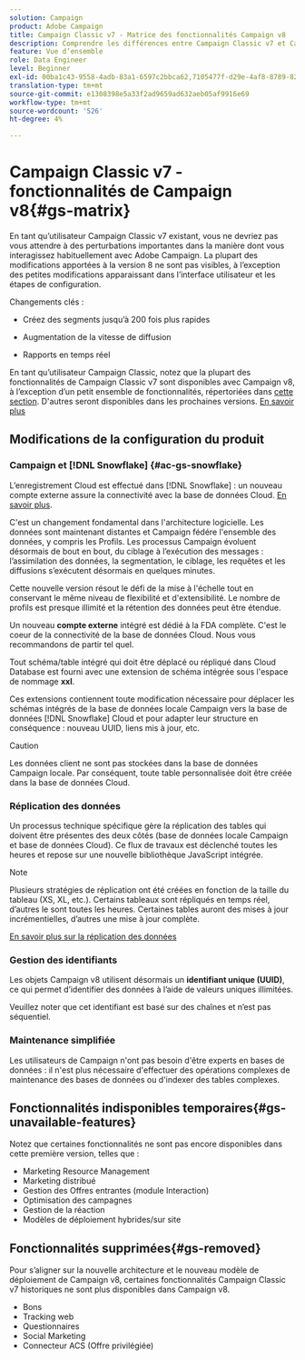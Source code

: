 ```yaml
---
solution: Campaign
product: Adobe Campaign
title: Campaign Classic v7 - Matrice des fonctionnalités Campaign v8
description: Comprendre les différences entre Campaign Classic v7 et Campaign v8
feature: Vue d’ensemble
role: Data Engineer
level: Beginner
exl-id: 00ba1c43-9558-4adb-83a1-6597c2bbca62,7105477f-d29e-4af8-8789-82b4459761b0
translation-type: tm+mt
source-git-commit: e1308398e5a33f2ad9659ad632aeb05af9916e69
workflow-type: tm+mt
source-wordcount: '526'
ht-degree: 4%

---
```


# Campaign Classic v7 - fonctionnalités de Campaign v8{#gs-matrix}


En tant qu’utilisateur Campaign Classic v7 existant, vous ne devriez pas vous attendre à des perturbations importantes dans la manière dont vous interagissez habituellement avec Adobe Campaign. La plupart des modifications apportées à la version 8 ne sont pas visibles, à l’exception des petites modifications apparaissant dans l’interface utilisateur et les étapes de configuration.

Changements clés :

* Créez des segments jusqu’à 200 fois plus rapides

* Augmentation de la vitesse de diffusion

* Rapports en temps réel

En tant qu’utilisateur Campaign Classic, notez que la plupart des fonctionnalités de Campaign Classic v7 sont disponibles avec Campaign v8, à l’exception d’un petit ensemble de fonctionnalités, répertoriées dans [cette section](#gs-removed). D&#39;autres seront disponibles dans les prochaines versions. [En savoir plus](#gs-unavailable-features)


## Modifications de la configuration du produit

### Campaign et [!DNL Snowflake] {#ac-gs-snowflake}

L’enregistrement Cloud est effectué dans [!DNL Snowflake] : un nouveau compte externe assure la connectivité avec la base de données Cloud. [En savoir plus](#ac-gs-snowflake).

C&#39;est un changement fondamental dans l&#39;architecture logicielle. Les données sont maintenant distantes et Campaign fédére l&#39;ensemble des données, y compris les Profils. Les processus Campaign évoluent désormais de bout en bout, du ciblage à l’exécution des messages : l’assimilation des données, la segmentation, le ciblage, les requêtes et les diffusions s’exécutent désormais en quelques minutes.

Cette nouvelle version résout le défi de la mise à l&#39;échelle tout en conservant le même niveau de flexibilité et d&#39;extensibilité. Le nombre de profils est presque illimité et la rétention des données peut être étendue.

Un nouveau **compte externe** intégré est dédié à la FDA complète. C&#39;est le coeur de la connectivité de la base de données Cloud. Nous vous recommandons de partir tel quel.

Tout schéma/table intégré qui doit être déplacé ou répliqué dans Cloud Database est fourni avec une extension de schéma intégrée sous l&#39;espace de nommage **xxl**.

Ces extensions contiennent toute modification nécessaire pour déplacer les schémas intégrés de la base de données locale Campaign vers la base de données [!DNL Snowflake] Cloud et pour adapter leur structure en conséquence : nouveau UUID, liens mis à jour, etc.

>[!CAUTION]
>
> Les données client ne sont pas stockées dans la base de données Campaign locale. Par conséquent, toute table personnalisée doit être créée dans la base de données Cloud.


### Réplication des données

Un processus technique spécifique gère la réplication des tables qui doivent être présentes des deux côtés (base de données locale Campaign et base de données Cloud). Ce flux de travaux est déclenché toutes les heures et repose sur une nouvelle bibliothèque JavaScript intégrée.

>[!NOTE]
>
> Plusieurs stratégies de réplication ont été créées en fonction de la taille du tableau (XS, XL, etc.).
> Certains tableaux sont répliqués en temps réel, d’autres le sont toutes les heures. Certaines tables auront des mises à jour incrémentielles, d’autres une mise à jour complète.


[En savoir plus sur la réplication des données](../config/replication.md)

### Gestion des identifiants

Les objets Campaign v8 utilisent désormais un **identifiant unique (UUID)**, ce qui permet d’identifier des données à l’aide de valeurs uniques illimitées.

Veuillez noter que cet identifiant est basé sur des chaînes et n’est pas séquentiel.

### Maintenance simplifiée

Les utilisateurs de Campaign n&#39;ont pas besoin d&#39;être experts en bases de données : il n&#39;est plus nécessaire d&#39;effectuer des opérations complexes de maintenance des bases de données ou d&#39;indexer des tables complexes.

## Fonctionnalités indisponibles temporaires{#gs-unavailable-features}

Notez que certaines fonctionnalités ne sont pas encore disponibles dans cette première version, telles que :

* Marketing Resource Management
* Marketing distribué
* Gestion des Offres entrantes (module Interaction)
* Optimisation des campagnes
* Gestion de la réaction
* Modèles de déploiement hybrides/sur site

## Fonctionnalités supprimées{#gs-removed}

Pour s’aligner sur la nouvelle architecture et le nouveau modèle de déploiement de Campaign v8, certaines fonctionnalités Campaign Classic v7 historiques ne sont plus disponibles dans Campaign v8.

* Bons
* Tracking web
* Questionnaires
* Social Marketing
* Connecteur ACS (Offre privilégiée)

